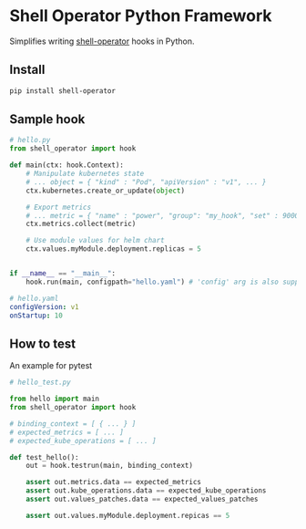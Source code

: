 # Shell Operator Python Framework

Simplifies writing [shell-operator](https://github.com/flant/shell-operator) hooks in Python.

## Install

```bash
pip install shell-operator
```

## Sample hook

```python
# hello.py
from shell_operator import hook

def main(ctx: hook.Context):
    # Manipulate kubernetes state
    # ... object = { "kind" : "Pod", "apiVersion" : "v1", ... }
    ctx.kubernetes.create_or_update(object)

    # Export metrics
    # ... metric = { "name" : "power", "group": "my_hook", "set" : 9000, ... }
    ctx.metrics.collect(metric)

    # Use module values for helm chart
    ctx.values.myModule.deployment.replicas = 5


if __name__ == "__main__":
    hook.run(main, configpath="hello.yaml") # 'config' arg is also supported for raw string
```

```yaml
# hello.yaml
configVersion: v1
onStartup: 10
```

## How to test

An example for pytest

```python
# hello_test.py

from hello import main
from shell_operator import hook

# binding_context = [ { ... } ]
# expected_metrics = [ ... ]
# expected_kube_operations = [ ... ]

def test_hello():
    out = hook.testrun(main, binding_context)

    assert out.metrics.data == expected_metrics
    assert out.kube_operations.data == expected_kube_operations
    assert out.values_patches.data == expected_values_patches

    assert out.values.myModule.deployment.repicas == 5
```
